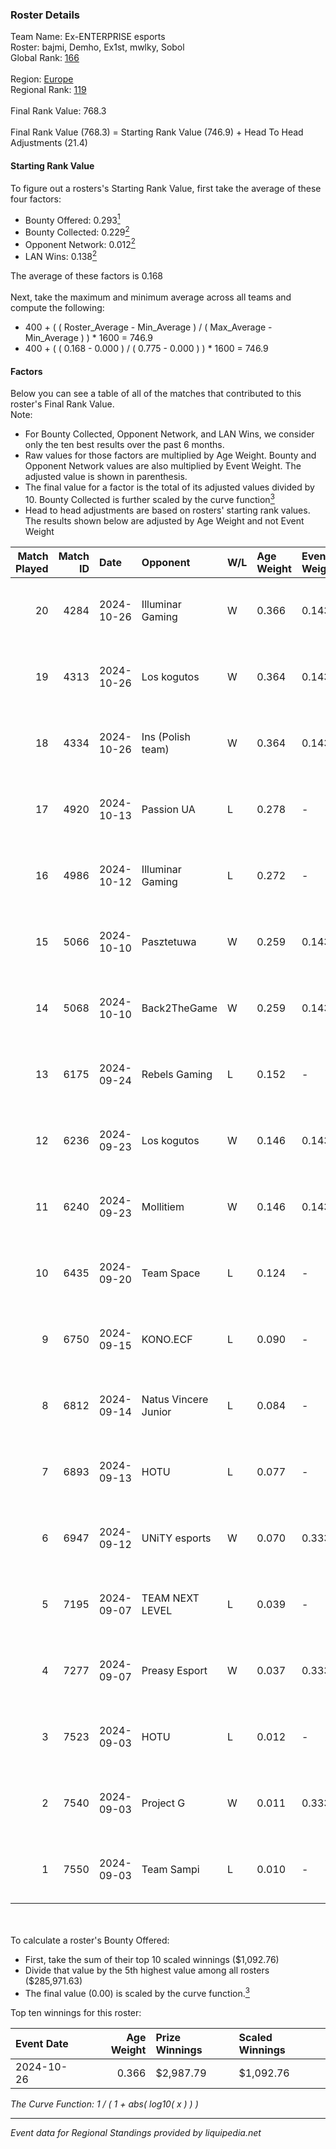 ### Roster Details<br />
Team Name: Ex-ENTERPRISE esports<br />
Roster: bajmi, Demho, Ex1st, mwlky, Sobol<br />
Global Rank: [166](../../standings_global_2025_02_28.md)<br />
<br />
Region: [Europe]( ../../standings_europe_2025_02_28.md)<br />
Regional Rank: [119]( ../../standings_europe_2025_02_28.md)<br />
<br />
Final Rank Value:  768.3<br />
<br />
Final Rank Value (768.3) = Starting Rank Value (746.9) + Head To Head Adjustments (21.4)<br />

#### Starting Rank Value<br />
To figure out a rosters's Starting Rank Value, first take the average of these four factors:<br />
- Bounty Offered: 0.293[<sup>1</sup>](#table2)
- Bounty Collected: 0.229[<sup>2</sup>](#table1)
- Opponent Network: 0.012[<sup>2</sup>](#table1)
- LAN Wins: 0.138[<sup>2</sup>](#table1)

The average of these factors is 0.168<br />
<br />
Next, take the maximum and minimum average across all teams and compute the following:<br />
- 400 + ( ( Roster_Average - Min_Average ) / ( Max_Average - Min_Average ) ) * 1600 = 746.9
- 400 + ( ( 0.168 - 0.000 ) / ( 0.775 - 0.000 ) ) * 1600 = 746.9


#### Factors<br />
Below you can see a table of all of the matches that contributed to this roster's Final Rank Value.<br />
Note:<br />

- For Bounty Collected, Opponent Network, and LAN Wins, we consider only the ten best results over the past 6 months.
- Raw values for those factors are multiplied by Age Weight. Bounty and Opponent Network values are also multiplied by Event Weight. The adjusted value is shown in parenthesis.
- The final value for a factor is the total of its adjusted values divided by 10. Bounty Collected is further scaled by the curve function[<sup>3</sup>](#curveFunction)
- Head to head adjustments are based on rosters' starting rank values. The results shown below are adjusted by Age Weight and not Event Weight
<span id="table1"></span><br />


| Match Played | Match ID | Date       | Opponent             | W/L | Age Weight | Event Weight | Bounty Collected | Opponent Network | LAN Wins  | H2H Adj. | Roster                             |
| -: | -: | :- | :- | :- | :- | :- | :- | :- | :- | -: | :- |
|           20 |     4284 | 2024-10-26 | Illuminar Gaming     | W   | 0.366      | 0.143        | 0.008 (0.000)    | 0.642 (0.034)    | 1 (0.366) |     8.02 | bajmi, Demho, Ex1st, mwlky, Sobol  |
|           19 |     4313 | 2024-10-26 | Los kogutos          | W   | 0.364      | 0.143        | 0.038 (0.002)    | 0.572 (0.030)    | 1 (0.364) |     9.08 | bajmi, Demho, Ex1st, mwlky, Sobol  |
|           18 |     4334 | 2024-10-26 | Ins (Polish team)    | W   | 0.364      | 0.143        | 0.004 (0.000)    | 0.304 (0.016)    | 1 (0.364) |     4.89 | bajmi, Demho, Ex1st, mwlky, Sobol  |
|           17 |     4920 | 2024-10-13 | Passion UA           | L   | 0.278      | -            | -                | -                | -         |    -2.01 | bajmi, Demho, Ex1st, mwlky, Sobol  |
|           16 |     4986 | 2024-10-12 | Illuminar Gaming     | L   | 0.272      | -            | -                | -                | -         |    -2.45 | bajmi, Demho, Ex1st, mwlky, Sobol  |
|           15 |     5066 | 2024-10-10 | Pasztetuwa           | W   | 0.259      | 0.143        | 0.000 (0.000)    | 0.009 (0.000)    | 0 (0.000) |     1.00 | bajmi, Demho, Ex1st, mwlky, Sobol  |
|           14 |     5068 | 2024-10-10 | Back2TheGame         | W   | 0.259      | 0.143        | 0.002 (0.000)    | 0.245 (0.009)    | 0 (0.000) |     4.14 | bajmi, Demho, Ex1st, mwlky, Sobol  |
|           13 |     6175 | 2024-09-24 | Rebels Gaming        | L   | 0.152      | -            | -                | -                | -         |    -1.89 | Demho, Ex1st, mwlky, sk1tt, Sobol  |
|           12 |     6236 | 2024-09-23 | Los kogutos          | W   | 0.146      | 0.143        | 0.038 (0.001)    | 0.572 (0.012)    | 0 (0.000) |     3.94 | Demho, Ex1st, mwlky, sk1tt, Sobol  |
|           11 |     6240 | 2024-09-23 | Mollitiem            | W   | 0.146      | 0.143        | 0.000 (0.000)    | 0.000 (0.000)    | 0 (0.000) |     0.59 | Demho, Ex1st, mwlky, sk1tt, Sobol  |
|           10 |     6435 | 2024-09-20 | Team Space           | L   | 0.124      | -            | -                | -                | -         |    -3.11 | bajmi, Demho, Ex1st, m4tthi, Sobol |
|            9 |     6750 | 2024-09-15 | KONO.ECF             | L   | 0.090      | -            | -                | -                | -         |    -0.66 | bajmi, Demho, Ex1st, mwlky, Sobol  |
|            8 |     6812 | 2024-09-14 | Natus Vincere Junior | L   | 0.084      | -            | -                | -                | -         |    -0.45 | bajmi, Demho, Ex1st, mwlky, Sobol  |
|            7 |     6893 | 2024-09-13 | HOTU                 | L   | 0.077      | -            | -                | -                | -         |    -1.20 | bajmi, Demho, Ex1st, m4tthi, Sobol |
|            6 |     6947 | 2024-09-12 | UNiTY esports        | W   | 0.070      | 0.333        | 0.030 (0.001)    | 0.447 (0.010)    | 0 (0.000) |     1.47 | bajmi, Demho, Ex1st, mwlky, Sobol  |
|            5 |     7195 | 2024-09-07 | TEAM NEXT LEVEL      | L   | 0.039      | -            | -                | -                | -         |    -0.39 | bajmi, Demho, Ex1st, fr3nd, Sobol  |
|            4 |     7277 | 2024-09-07 | Preasy Esport        | W   | 0.037      | 0.333        | 0.014 (0.000)    | 0.566 (0.007)    | 0 (0.000) |     0.71 | bajmi, Demho, Ex1st, mwlky, Sobol  |
|            3 |     7523 | 2024-09-03 | HOTU                 | L   | 0.012      | -            | -                | -                | -         |    -0.19 | bajmi, Demho, Ex1st, fr3nd, Sobol  |
|            2 |     7540 | 2024-09-03 | Project G            | W   | 0.011      | 0.333        | 0.000 (0.000)    | 0.000 (0.000)    | 0 (0.000) |     0.04 | bajmi, Demho, Ex1st, mwlky, Sobol  |
|            1 |     7550 | 2024-09-03 | Team Sampi           | L   | 0.010      | -            | -                | -                | -         |    -0.12 | bajmi, Demho, Ex1st, fr3nd, Sobol  |

<br />
<span id="table2"></span><br />
To calculate a roster's Bounty Offered:<br />

- First, take the sum of their top 10 scaled winnings ($1,092.76)
- Divide that value by the 5th highest value among all rosters ($285,971.63)
- The final value (0.00) is scaled by the curve function.[<sup>3</sup>](#curveFunction)

Top ten winnings for this roster:<br />

| Event Date | Age Weight | Prize Winnings | Scaled Winnings |
| :- | -: | :- | :- |
| 2024-10-26 |      0.366 | $2,987.79      | $1,092.76       |


<span id="curveFunction"></span>_The Curve Function: 1 / ( 1 + abs( log10( x ) ) )_<br />

---
_Event data for Regional Standings provided by liquipedia.net_<br />
